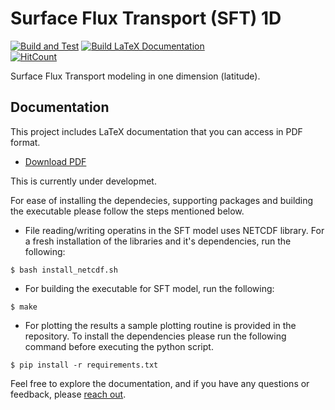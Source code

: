 # Surface Flux Transport (SFT) 1D

[![Build and Test](https://github.com/sr-dash/sft1d/actions/workflows/main.yml/badge.svg)](https://github.com/sr-dash/sft1d/actions/workflows/main.yml)
[![Build LaTeX Documentation](https://github.com/sr-dash/sft1d/actions/workflows/build-docs.yml/badge.svg)](https://github.com/sr-dash/sft1d/actions/workflows/build-docs.yml)  
[![HitCount](https://hits.dwyl.com/sr-dash/SFT-1D.svg?style=flat-square)](http://hits.dwyl.com/sr-dash/SFT-1D)



Surface Flux Transport modeling in one dimension (latitude). 

## Documentation

This project includes LaTeX documentation that you can access in PDF format.

- [Download PDF](doc/usermanual.pdf)

This is currently under developmet. 

For ease of installing the dependecies, supporting packages and building the executable please follow the steps mentioned below. 

* File reading/writing operatins in the SFT model uses NETCDF library. For a fresh installation of the libraries and it's dependencies, run the following:

```shell
$ bash install_netcdf.sh
```

* For building the executable for SFT model, run the following:

```shell
$ make
```

* For plotting the results a sample plotting routine is provided in the repository. To install the dependencies please run the following command before executing the python script.

```shell
$ pip install -r requirements.txt
```

Feel free to explore the documentation, and if you have any questions or feedback, please [reach out](dashs@hawaii.edu).